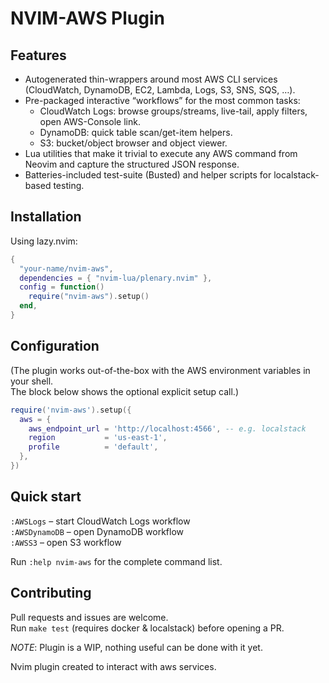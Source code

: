 # NVIM-AWS Plugin

## Features

- Autogenerated thin-wrappers around most AWS CLI services (CloudWatch, DynamoDB, EC2, Lambda, Logs, S3, SNS, SQS, …).
- Pre-packaged interactive “workflows” for the most common tasks:
  - CloudWatch Logs: browse groups/streams, live-tail, apply filters, open AWS-Console link.
  - DynamoDB: quick table scan/get-item helpers.
  - S3: bucket/object browser and object viewer.
- Lua utilities that make it trivial to execute any AWS command from Neovim and capture the structured JSON response.
- Batteries-included test-suite (Busted) and helper scripts for localstack-based testing.

## Installation

Using lazy.nvim:

```lua
{
  "your-name/nvim-aws",
  dependencies = { "nvim-lua/plenary.nvim" },
  config = function()
    require("nvim-aws").setup()
  end,
}
```

## Configuration

(The plugin works out-of-the-box with the AWS environment variables in your shell.  
The block below shows the optional explicit setup call.)

```lua
require('nvim-aws').setup({
  aws = {
    aws_endpoint_url = 'http://localhost:4566', -- e.g. localstack
    region           = 'us-east-1',
    profile          = 'default',
  },
})
```

## Quick start

`:AWSLogs` – start CloudWatch Logs workflow  
`:AWSDynamoDB` – open DynamoDB workflow  
`:AWSS3` – open S3 workflow

Run `:help nvim-aws` for the complete command list.

## Contributing

Pull requests and issues are welcome.  
Run `make test` (requires docker & localstack) before opening a PR.

_NOTE_: Plugin is a WIP, nothing useful can be done with it yet.

Nvim plugin created to interact with aws services.
